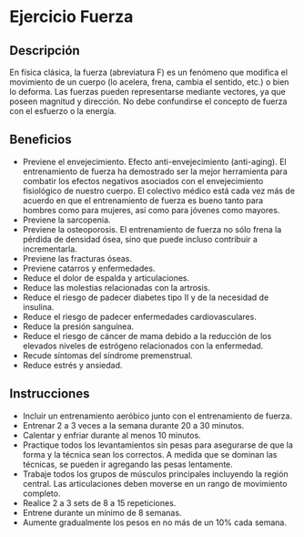 # Ejercicio Fuerza

## Descripción

En física clásica, la fuerza (abreviatura F) es un fenómeno que modifica el movimiento de un cuerpo (lo acelera, frena, cambia el sentido, etc.) o bien lo deforma. Las fuerzas pueden representarse mediante vectores, ya que poseen magnitud y dirección. No debe confundirse el concepto de fuerza con el esfuerzo o la energía.

## Beneficios

- Previene el envejecimiento. Efecto anti-envejecimiento (anti-aging). El entrenamiento de fuerza ha demostrado ser la mejor herramienta para combatir los efectos negativos asociados con el envejecimiento fisiológico de nuestro cuerpo. El colectivo médico está cada vez más de acuerdo en que el entrenamiento de fuerza es bueno tanto para hombres como para mujeres, así como para jóvenes como mayores.
- Previene la sarcopenia.
- Previene la osteoporosis. El entrenamiento de fuerza no sólo frena la pérdida de densidad ósea, sino que puede incluso contribuir a incrementarla.
- Previene las fracturas óseas.
- Previene catarros y enfermedades.
- Reduce el dolor de espalda y articulaciones.
- Reduce las molestias relacionadas con la artrosis.
- Reduce el riesgo de padecer diabetes tipo II y de la necesidad de insulina.
- Reduce el riesgo de padecer enfermedades cardiovasculares.
- Reduce la presión sanguínea.
- Reduce el riesgo de cáncer de mama debido a la reducción de los elevados niveles de estrógeno relacionados con la enfermedad.
- Recude síntomas del síndrome premenstrual.
- Reduce estrés y ansiedad.

## Instrucciones

- Incluir un entrenamiento aeróbico junto con el entrenamiento de fuerza.
- Entrenar 2 a 3 veces a la semana durante 20 a 30 minutos.
- Calentar y enfriar durante al menos 10 minutos.
- Practique todos los levantamientos sin pesas para asegurarse de que la forma y la técnica sean los correctos. A medida que se dominan las técnicas, se pueden ir agregando las pesas lentamente.
- Trabaje todos los grupos de músculos principales incluyendo la región central. Las articulaciones deben moverse en un rango de movimiento completo.
- Realice 2 a 3 sets de 8 a 15 repeticiones.
- Entrene durante un mínimo de 8 semanas.
- Aumente gradualmente los pesos en no más de un 10% cada semana.